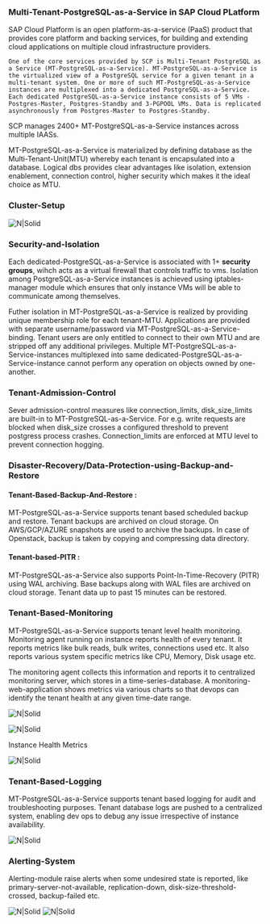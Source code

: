 ### Multi-Tenant-PostgreSQL-as-a-Service in SAP Cloud PLatform

SAP Cloud Platform is an open platform-as-a-service (PaaS) product that provides core platform and backing services, for building and extending cloud applications on multiple cloud infrastructure providers.

    One of the core services provided by SCP is Multi-Tenant PostgreSQL as a Service (MT-PostgreSQL-as-a-Service). MT-PostgreSQL-as-a-Service is the virtualized view of a PostgreSQL service for a given tenant in a multi-tenant system. One or more of such MT-PostgreSQL-as-a-Service instances are multiplexed into a dedicated PostgreSQL-as-a-Service. Each dedicated PostgreSQL-as-a-Service instance consists of 5 VMs - Postgres-Master, Postgres-Standby and 3-PGPOOL VMs. Data is replicated asynchronously from Postgres-Master to Postgres-Standby.

SCP manages 2400+ MT-PostgreSQL-as-a-Service instances across multiple IAASs. 

MT-PostgreSQL-as-a-Service is materialized by defining database as the Multi-Tenant-Unit(MTU) whereby each tenant is encapsulated into a database. Logical dbs provides clear advantages like isolation, extension enablement, connection control, higher security which makes it the ideal choice as MTU.

### Cluster-Setup
![N|Solid](https://github.com/ankita0811/PostgresqlConf/blob/master/clustersetup.png?raw=true)

### Security-and-Isolation
Each dedicated-PostgreSQL-as-a-Service is associated with 1+ __security groups__, wihch acts as a virtual firewall that controls traffic to vms. Isolation among PostgreSQL-as-a-Service instances is achieved using iptables-manager module which ensures that only instance VMs will be able to communicate among themselves. 

Futher isolation in MT-PostgreSQL-as-a-Service is realized by providing unique membership role for each tenant-MTU. Applications are provided with separate username/password via MT-PostgreSQL-as-a-Service-binding. Tenant users are only entitled to connect to their own MTU and are stripped off any additional privileges. Multiple MT-PostgreSQL-as-a-Service-instances multiplexed into same dedicated-PostgreSQL-as-a-Service-instance cannot perform any operation on objects owned by one-another.

### Tenant-Admission-Control
 
Sever admission-control measures like connection_limits, disk_size_limits are built-in to MT-PostgreSQL-as-a-Service. For e.g. write requests are blocked when disk_size crosses a configured threshold to prevent postgress process crashes. Connection_limits are enforced at MTU level to prevent connection hogging.

### Disaster-Recovery/Data-Protection-using-Backup-and-Restore

#### Tenant-Based-Backup-And-Restore :

MT-PostgreSQL-as-a-Service supports tenant based scheduled backup and restore. Tenant backups are archived on cloud storage. On AWS/GCP/AZURE snapshots are used to archive the backups. In case of Openstack, backup is taken by copying  and compressing data directory.

#### Tenant-based-PITR : 
MT-PostgreSQL-as-a-Service also supports Point-In-Time-Recovery (PITR) using WAL archiving. Base backups along with WAL files are archived on cloud storage. Tenant data up to past 15 minutes can be restored.


### Tenant-Based-Monitoring

MT-PostgreSQL-as-a-Service supports tenant level health monitoring. Monitoring agent running on instance reports health of every tenant. It reports metrics like bulk reads, bulk writes, connections used etc. It also reports various system specific metrics like CPU, Memory, Disk usage etc.

The monitoring agent collects this information and reports it to centralized monitoring server, which stores in a time-series-database. A monitoring-web-application shows metrics via various charts so that devops can identify the tenant health at any given time-date range.

![N|Solid](https://github.com/ankita0811/PostgresqlConf/blob/master/database_scans_rows.png?raw=true)


![N|Solid](https://github.com/ankita0811/PostgresqlConf/blob/master/database_buffers.png?raw=true)

Instance Health Metrics

![N|Solid](https://github.com/ankita0811/PostgresqlConf/blob/master/instancehealth.png?raw=true)
### Tenant-Based-Logging

MT-PostgreSQL-as-a-Service supports tenant based logging for audit and troubleshooting purposes. Tenant database logs are pushed to a centralized system, enabling dev ops to debug any issue irrespective of instance availability.

![N|Solid](https://github.com/ankita0811/PostgresqlConf/blob/master/elk.png?raw=true)

### Alerting-System
Alerting-module raise alerts when some undesired state is reported, like primary-server-not-available, replication-down, disk-size-threshold-crossed, backup-failed etc.

![N|Solid](https://github.com/ankita0811/PostgresqlConf/blob/master/avs.png?raw=true)
![N|Solid](https://github.com/ankita0811/PostgresqlConf/blob/master/alert.png?raw=true) 
